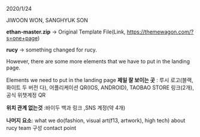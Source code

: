 2020/1/24 

JIWOON WON, SANGHYUK SON

**ethan-master.zip** -> Original Template File(Link, <https://themewagon.com/?s=one+page>)

**rucy** -> something changed for rucy. 

However, there are some more elements that we have to put in the landing page. 




Elements we need to put in the landing page
**제일 잘 보이는 곳** :
루시 로고(블랙, 화이트 두 버전 다), 어플리케이션 QR(IOS, ANDROID), TAOBAO STORE 링크(2개), 공식 위챗계정 QR 

**위치 관계 없는것** 
:바이두 백과 링크 ,SNS 계정(약 4개) 

**나머지 요소**:
what we do(fashion, visual art(f13, artwork), high tech) 
about rucy 
team 구성 
contact  point